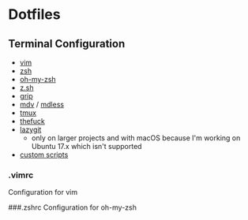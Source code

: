 # Dotfiles

## Terminal Configuration

- [vim](https://www.vim.org/)
- [zsh](http://www.zsh.org/)
- [oh-my-zsh](https://ohmyz.sh/)
- [z.sh](https://github.com/rupa/z)
- [grip](https://github.com/joeyespo/grip)
- [mdv](https://github.com/axiros/terminal_markdown_viewer) / [mdless](https://github.com/ttscoff/mdless)	
- [tmux](https://github.com/tmux/tmux)
- [thefuck](https://github.com/nvbn/thefuck)
- [lazygit](https://github.com/jesseduffield/lazygit)
	* only on larger projects and with macOS because I'm working on Ubuntu 17.x which isn't supported
- [custom scripts](https://github.com/benzammour/scripts)

### .vimrc
Configuration for vim

###.zshrc
Configuration for oh-my-zsh
